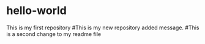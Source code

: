 # hello-world
This is my first repository 
#This is my new repository added message. 
#This is a second change to my readme file 
